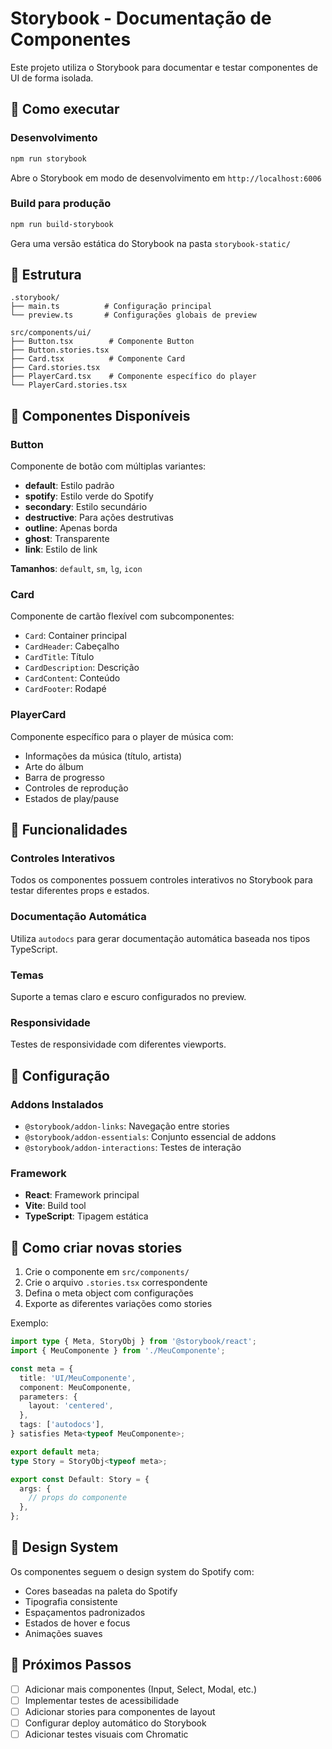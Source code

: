 # Storybook - Documentação de Componentes

Este projeto utiliza o Storybook para documentar e testar componentes de UI de forma isolada.

## 🚀 Como executar

### Desenvolvimento
```bash
npm run storybook
```
Abre o Storybook em modo de desenvolvimento em `http://localhost:6006`

### Build para produção
```bash
npm run build-storybook
```
Gera uma versão estática do Storybook na pasta `storybook-static/`

## 📁 Estrutura

```
.storybook/
├── main.ts          # Configuração principal
└── preview.ts       # Configurações globais de preview

src/components/ui/
├── Button.tsx        # Componente Button
├── Button.stories.tsx
├── Card.tsx          # Componente Card
├── Card.stories.tsx
├── PlayerCard.tsx    # Componente específico do player
└── PlayerCard.stories.tsx
```

## 🎨 Componentes Disponíveis

### Button
Componente de botão com múltiplas variantes:
- **default**: Estilo padrão
- **spotify**: Estilo verde do Spotify
- **secondary**: Estilo secundário
- **destructive**: Para ações destrutivas
- **outline**: Apenas borda
- **ghost**: Transparente
- **link**: Estilo de link

**Tamanhos**: `default`, `sm`, `lg`, `icon`

### Card
Componente de cartão flexível com subcomponentes:
- `Card`: Container principal
- `CardHeader`: Cabeçalho
- `CardTitle`: Título
- `CardDescription`: Descrição
- `CardContent`: Conteúdo
- `CardFooter`: Rodapé

### PlayerCard
Componente específico para o player de música com:
- Informações da música (título, artista)
- Arte do álbum
- Barra de progresso
- Controles de reprodução
- Estados de play/pause

## 🎯 Funcionalidades

### Controles Interativos
Todos os componentes possuem controles interativos no Storybook para testar diferentes props e estados.

### Documentação Automática
Utiliza `autodocs` para gerar documentação automática baseada nos tipos TypeScript.

### Temas
Suporte a temas claro e escuro configurados no preview.

### Responsividade
Testes de responsividade com diferentes viewports.

## 🔧 Configuração

### Addons Instalados
- `@storybook/addon-links`: Navegação entre stories
- `@storybook/addon-essentials`: Conjunto essencial de addons
- `@storybook/addon-interactions`: Testes de interação

### Framework
- **React**: Framework principal
- **Vite**: Build tool
- **TypeScript**: Tipagem estática

## 📝 Como criar novas stories

1. Crie o componente em `src/components/`
2. Crie o arquivo `.stories.tsx` correspondente
3. Defina o meta object com configurações
4. Exporte as diferentes variações como stories

Exemplo:
```typescript
import type { Meta, StoryObj } from '@storybook/react';
import { MeuComponente } from './MeuComponente';

const meta = {
  title: 'UI/MeuComponente',
  component: MeuComponente,
  parameters: {
    layout: 'centered',
  },
  tags: ['autodocs'],
} satisfies Meta<typeof MeuComponente>;

export default meta;
type Story = StoryObj<typeof meta>;

export const Default: Story = {
  args: {
    // props do componente
  },
};
```

## 🎨 Design System

Os componentes seguem o design system do Spotify com:
- Cores baseadas na paleta do Spotify
- Tipografia consistente
- Espaçamentos padronizados
- Estados de hover e focus
- Animações suaves

## 🚀 Próximos Passos

- [ ] Adicionar mais componentes (Input, Select, Modal, etc.)
- [ ] Implementar testes de acessibilidade
- [ ] Adicionar stories para componentes de layout
- [ ] Configurar deploy automático do Storybook
- [ ] Adicionar testes visuais com Chromatic